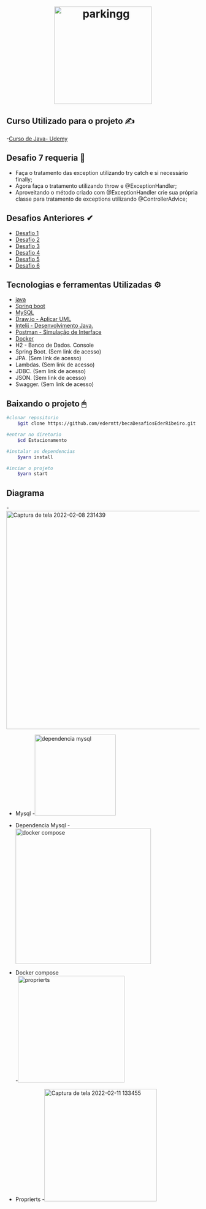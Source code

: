 

<h1 align= "center"> 
<img width="254" alt="parkingg" src="https://user-images.githubusercontent.com/98030629/153666864-b3534da5-3ba9-4264-88a1-44c8644f8bde.png">
</h1> 
    
## Curso Utilizado para o projeto ✍
-[Curso de Java- Udemy](https://nttdatalearn.udemy.com/course/fundamentos-de-programacao-com-java/learn/lecture/5740792#overview)
    
## Desafio 7 requeria 🤖
- Faça o tratamento das exception utilizando try catch e si necessário finally;
- Agora faça o tratamento utilizando throw e @ExceptionHandler;
- Aproveitando o método criado com @ExceptionHandler crie sua própria classe para tratamento de exceptions utilizando @ControllerAdvice;
    
## Desafios Anteriores ✔
- [Desafio 1](https://github.com/ederntt/becaDesafiosEderRibeiro/edit/main/README.md)
- [Desafio 2](https://github.com/ederntt/becaDesafiosEderRibeiro/tree/novodesafio)
- [Desafio 3](https://github.com/ederntt/becaDesafiosEderRibeiro/tree/Desafio3_)
- [Desafio 4](https://github.com/ederntt/becaDesafiosEderRibeiro/tree/Desafio4)
- [Desafio 5](https://github.com/ederntt/becaDesafiosEderRibeiro/tree/Desafio5)
- [Desafio 6](https://github.com/ederntt/becaDesafiosEderRibeiro/tree/desafio6)

## Tecnologias e ferramentas Utilizadas ⚙
- [java](https://www.java.com/pt-BR/)
- [Spring boot](https://spring.io/projects/spring-boot)
- [MySQL](https://www.mysql.com/products/workbench/)
- [Draw.io - Aplicar UML](https://drawio.bbva.com/)
- [Intelij - Desenvolvimento Java.](https://www.jetbrains.com/pt-br/idea/) 
- [Postman - Simulação de Interface](https://www.postman.com/)
- [Docker](https://docs.docker.com/get-docker/)
- H2 - Banco de Dados. Console
- Spring Boot. (Sem link de acesso)
- JPA. (Sem link de acesso)
- Lambdas. (Sem link de acesso)
- JDBC. (Sem link de acesso)
- JSON. (Sem link de acesso)
- Swagger. (Sem link de acesso)

## Baixando o projeto 🖱

```bash
#clonar repositorio
    $git clone https://github.com/ederntt/becaDesafiosEderRibeiro.git

#entrar no diretorio
    $cd Estacionamento

#instalar as dependencias
    $yarn install

#inciar o projeto
    $yarn start
```


## Diagrama
-<img width="569" alt="Captura de tela 2022-02-08 231439" src="https://user-images.githubusercontent.com/98030629/153108995-a1dda8d0-227d-444d-959b-438a838ed661.png">
    
- Mysql
-<img width="211" alt="dependencia mysql" src="https://user-images.githubusercontent.com/98030629/153640825-78fd299c-22c2-4785-8128-ae073df40c93.png">
    
- Dependencia Mysql
-<img width="353" alt="docker compose" src="https://user-images.githubusercontent.com/98030629/153640828-1e148816-98a6-4a0e-929a-652d29bc15cf.png">
    
- Docker compose  
-<img width="278" alt="proprierts" src="https://user-images.githubusercontent.com/98030629/153640829-a171062a-1031-4a93-a345-099d14076b45.png">
    
- Proprierts
-<img width="293" alt="Captura de tela 2022-02-11 133455" src="https://user-images.githubusercontent.com/98030629/153640832-5e753da4-1a44-4ca6-9f5a-6ef69e62057f.png">
